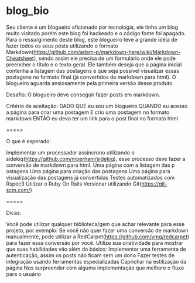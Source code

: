 # blog_bio

Seu cliente é um blogueiro aficionado por tecnologia, ele tinha um blog muito visitado porém este blog foi hackeado e o código fonte foi apagado. Para o ressurgimento deste blog, este blogueiro teve a grande idéia de fazer todos os seus posts utilizando o formato Markdown(https://github.com/adam-p/markdown-here/wiki/Markdown-Cheatsheet), sendo assim ele precisa de um formulário onde ele pode preencher o título e o texto geral. Ele também deseja que a página inicial contenha a listagem das postagens e que seja possível visualizar essas postagens no formato final (já convertidos de markdown para html).
 O blogueiro aguarda ansiosamente pela primeira versão desse produto.

 Desafio: O blogueiro deve conseguir fazer posts em markdown.

Critério de aceitação:
DADO QUE eu sou um blogueiro
QUANDO eu acesso a página para criar uma postagem
E crio uma postagem no formato markdown
ENTÃO eu devo ter um link para o post final no formato html

=====

O que é esperado:

Implementar um processador assincrono utilizando o sidekiq(https://github.com/mperham/sidekiq), esse processo deve fazer a conversão de markdown para html.
Uma página com a listagem das p ostagens
Uma página para criação das postagens
Uma página para visualização das postagens já convertidas
Testes automatizados com Rspec3
Utilizar o Ruby On Rails
Versionar utilizando Git(https://git-scm.com/)

=====

Dicas:

Você pode utilizar qualquer biblioteca/gem que achar relevante para esse projeto, por exemplo: Se você não quer fazer uma conversão de markdown manualmente, pode utilizar a RedCarpet(https://github.com/vmg/redcarpet) para fazer essa conversão por você.
Utilize sua criatividade para mostrar que suas habilidades vão além do básico:
Implementar uma ferramenta de autenticação, assim os posts não ficam sem um dono
Fazer testes de integração usando ferramentas especializadas
Caprichar na estilização da página
Nos surpreender com alguma implementação que melhore o fluxo para o usuário
